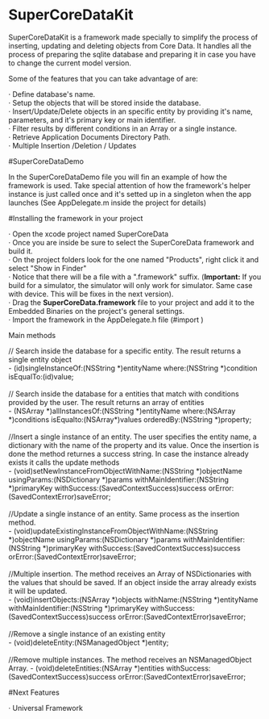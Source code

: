 # SuperCoreDataKit
SuperCoreDataKit is a framework made specially to simplify the process of inserting, updating and deleting objects
from Core Data. It handles all the process of preparing the sqlite database and preparing it in case you have to
change the current model version. 

Some of the features that you can take advantage of are:

· Define database's name.<br>
· Setup the objects that will be stored inside the database.<br>
· Insert/Update/Delete objects in an specific entity by providing it's name, parameters, and it's primary key or
  main identifier.<br>
· Filter results by different conditions in an Array or a single instance.<br>
· Retrieve Application Documents Directory Path.<br>
· Multiple Insertion /Deletion / Updates<br>

#SuperCoreDataDemo
<p> In the SuperCoreDataDemo file you will fin an example of how the framework is used. Take special attention
of how the framework's helper instance is just called once and it's setted up in a singleton when the app launches
(See AppDelegate.m inside the project for details)</p>

#Installing the framework in your project
<p>· Open the xcode project named SuperCoreData <br>
· Once you are inside be sure to select the SuperCoreData framework and build it.<br>
· On the project folders look for the one named "Products", right click it and select "Show in Finder"<br>
· Notice that there will be a file with a ".framework" suffix. (<b>Important:</b> If you build for a simulator, 
the simulator will only work for simulator. Same case with device. This will be fixes in the next version).<br>
· Drag the <b>SuperCoreData.framework</b> file to your project and add it to the Embedded Binaries on the project's
general settings. <br>
· Import the framework in the AppDelegate.h file (#import <SuperCoreData/CoreDataHelper.h>)</p>

Main methods
<p>
// Search inside the database for a specific entity. The result returns a single entity object <br>
- (id)singleInstanceOf:(NSString *)entityName
                 where:(NSString *)condition
             isEqualTo:(id)value;<br>
<br>
// Search inside the database for a entities that match with conditions provided by the user. The result returns an array of entities<br>
- (NSArray *)allInstancesOf:(NSString *)entityName
                      where:(NSArray *)conditions
                  isEqualto:(NSArray*)values
                  orderedBy:(NSString *)property;<br><br>
//Insert a single instance of an entity. The user specifies the entity name, a dictionary with the name of the property and its value. Once the insertion is done the method returnes a success string. In case the instance already exists it calls the update methods<br>
- (void)setNewInstanceFromObjectWithName:(NSString *)objectName
                            usingParams:(NSDictionary *)params
                     withMainIdentifier:(NSString *)primaryKey
                            withSuccess:(SavedContextSuccess)success
                                orError:(SavedContextError)saveError;<br><br>
//Update a single instance of an entity. Same process as the insertion method.<br>
- (void)updateExistingInstanceFromObjectWithName:(NSString *)objectName
                                    usingParams:(NSDictionary *)params
                             withMainIdentifier:(NSString *)primaryKey
                                    withSuccess:(SavedContextSuccess)success
                                        orError:(SavedContextError)saveError;<br><br>
//Multiple insertion. The method receives an Array of NSDictionaries with the values that should be saved. If an object inside the array already exists it will be updated.<br>
- (void)insertObjects:(NSArray *)objects
            withName:(NSString *)entityName
  withMainIdentifier:(NSString *)primaryKey
         withSuccess:(SavedContextSuccess)success
             orError:(SavedContextError)saveError;<br><br>
//Remove a single instance of an existing entity<br>
- (void)deleteEntity:(NSManagedObject *)entity;<br><br>
//Remove multiple instances. The method receives an NSManagedObject Array. 
- (void)deleteEntities:(NSArray *)entities
          withSuccess:(SavedContextSuccess)success
              orError:(SavedContextError)saveError;


</p>

#Next Features

· Universal Framework<br>
